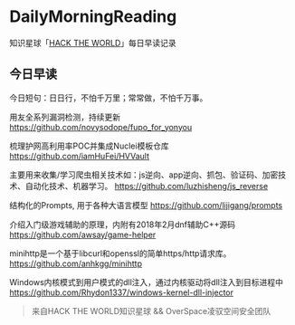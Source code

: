 # DailyMorningReading

知识星球「[HACK THE WORLD](https://public.zsxq.com/groups/225824414251.html)」每日早读记录

## 今日早读

今日短句：日日行，不怕千万里；常常做，不怕千万事。

用友全系列漏洞检测，持续更新
https://github.com/novysodope/fupo_for_yonyou

梳理护网高利用率POC并集成Nuclei模板仓库
https://github.com/iamHuFei/HVVault

主要用来收集/学习爬虫相关技术如：js逆向、app逆向、抓包、验证码、加密技术、自动化技术、机器学习。
https://github.com/luzhisheng/js_reverse

结构化的Prompts, 用于各种大语言模型
https://github.com/lijigang/prompts

介绍入门级游戏辅助的原理，内附有2018年2月dnf辅助C++源码
https://github.com/awsay/game-helper

minihttp是一个基于libcurl和openssl的简单https/http请求库。
https://github.com/anhkgg/minihttp

Windows内核模式到用户模式的dll注入，通过内核驱动将dll注入到目标进程中
https://github.com/Rhydon1337/windows-kernel-dll-injector

> 来自HACK THE WORLD知识星球 && OverSpace凌驭空间安全团队
